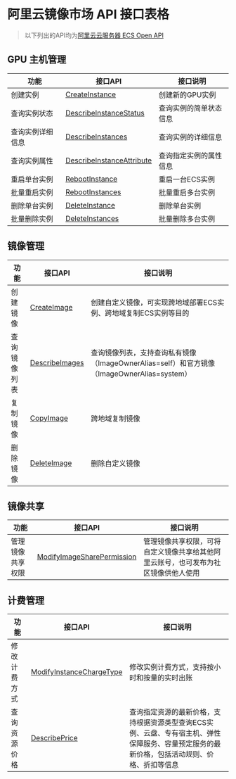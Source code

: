 # 阿里云镜像市场 API 接口表格

> 以下列出的API均为[阿里云云服务器 ECS Open API](https://api.aliyun.com/api/Ecs/2014-05-26)

## GPU 主机管理

| 功能 | 接口API | 接口说明 |
|------|---------|----------|
| 创建实例 | [CreateInstance](https://next.api.aliyun.com/api/Ecs/2014-05-26/CreateInstance) | 创建新的GPU实例 |
| 查询实例状态 | [DescribeInstanceStatus](https://next.api.aliyun.com/api/Ecs/2014-05-26/DescribeInstanceStatus) | 查询实例的简单状态信息 |
| 查询实例详细信息 | [DescribeInstances](https://next.api.aliyun.com/api/Ecs/2014-05-26/DescribeInstances) | 查询实例的详细信息 |
| 查询实例属性 | [DescribeInstanceAttribute](https://next.api.aliyun.com/api/Ecs/2014-05-26/DescribeInstanceAttribute) | 查询指定实例的属性信息 |
| 重启单台实例 | [RebootInstance](https://next.api.aliyun.com/api/Ecs/2014-05-26/RebootInstance) | 重启一台ECS实例 |
| 批量重启实例 | [RebootInstances](https://next.api.aliyun.com/api/Ecs/2014-05-26/RebootInstances) | 批量重启多台实例 |
| 删除单台实例 | [DeleteInstance](https://next.api.aliyun.com/api/Ecs/2014-05-26/DeleteInstance) | 删除单台实例 |
| 批量删除实例 | [DeleteInstances](https://next.api.aliyun.com/api/Ecs/2014-05-26/DeleteInstances) | 批量删除多台实例 |

## 镜像管理

| 功能 | 接口API | 接口说明 |
|------|---------|----------|
| 创建镜像 | [CreateImage](https://next.api.aliyun.com/api/Ecs/2014-05-26/CreateImage) | 创建自定义镜像，可实现跨地域部署ECS实例、跨地域复制ECS实例等目的 |
| 查询镜像列表 | [DescribeImages](https://next.api.aliyun.com/api/Ecs/2014-05-26/DescribeImages) | 查询镜像列表，支持查询私有镜像（ImageOwnerAlias=self）和官方镜像（ImageOwnerAlias=system） |
| 复制镜像 | [CopyImage](https://next.api.aliyun.com/api/Ecs/2014-05-26/CopyImage) | 跨地域复制镜像 |
| 删除镜像 | [DeleteImage](https://next.api.aliyun.com/api/Ecs/2014-05-26/DeleteImage) | 删除自定义镜像 |

## 镜像共享

| 功能 | 接口API | 接口说明 |
|------|---------|----------|
| 管理镜像共享权限 | [ModifyImageSharePermission](https://next.api.aliyun.com/api/Ecs/2014-05-26/ModifyImageSharePermission) | 管理镜像共享权限，可将自定义镜像共享给其他阿里云账号，也可发布为社区镜像供他人使用 |

## 计费管理

| 功能 | 接口API | 接口说明 |
|------|---------|----------|
| 修改计费方式 | [ModifyInstanceChargeType](https://next.api.aliyun.com/api/Ecs/2014-05-26/ModifyInstanceChargeType) | 修改实例计费方式，支持按小时和按量的实时出账 |
| 查询资源价格 | [DescribePrice](https://next.api.aliyun.com/api/Ecs/2014-05-26/DescribePrice) | 查询指定资源的最新价格，支持根据资源类型查询ECS实例、云盘、专有宿主机、弹性保障服务、容量预定服务的最新价格，包括活动规则、价格、折扣等信息 |